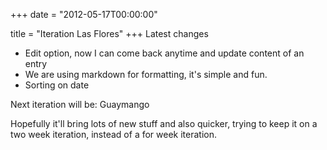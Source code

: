 +++
date = "2012-05-17T00:00:00"

title = "Iteration Las Flores"
+++
Latest changes

* Edit option, now I can come back anytime and update content of an entry
* We are using markdown for formatting, it's simple and fun. 
* Sorting on date

Next iteration will be: Guaymango

Hopefully it'll bring lots of new stuff and also quicker, trying to keep it on a two week iteration, instead of a for week iteration. 